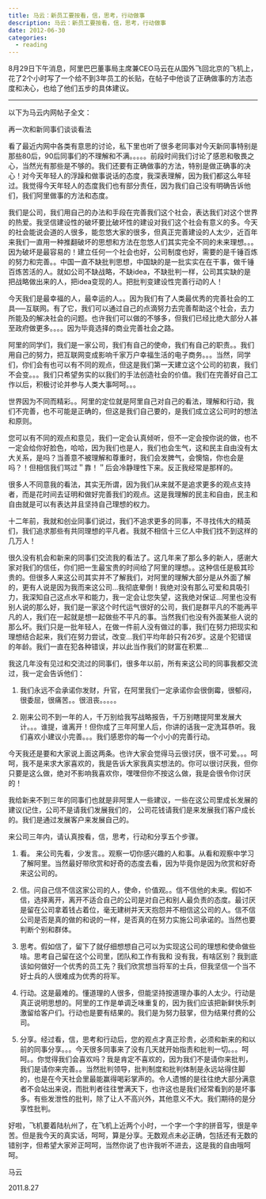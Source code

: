 ```yaml
---
title: 马云：新员工要按看，信，思考，行动做事
description: 马云：新员工要按看，信，思考，行动做事
date: 2012-06-30
categories:
  - reading
---
```


8月29日下午消息，阿里巴巴董事局主席兼CEO马云在从国外飞回北京的飞机上，花了2个小时写了一个给不到3年员工的长贴，在帖子中他谈了正确做事的方法态度和决心，也给了他们五步的具体建议。

---

以下为马云内网帖子全文：

再一次和新同事们谈谈看法

看了最近内网中各类有意思的讨论，私下里也听了很多老同事对今天新同事特别是那些80后，90后同事们的不理解和不满。。。。。前段时间我们讨论了感恩和敬畏之心，当然光有那些是不够的。我们还要有正确做事的方法，特别是做正确事的决心！对今天年轻人的浮躁和做事说话的态度，我深表理解，因为我们都这么年轻过。我觉得今天年轻人的态度我们也有部分责任，因为我们自己没有明确告诉他们，我们阿里做事的方法和态度。

我们是公司，我们用自己的办法和手段在完善我们这个社会，表达我们对这个世界的热爱。我坚信建设性的破坏要比破坏性的建设对我们这个社会有意义的多。今天的社会能说会道的人很多，能忽悠大家的很多，但真正完善建设的人太少，近百年来我们一直用一种推翻破坏的思想和方法在忽悠人们其实完全不同的未来理想。。。因为破坏是最容易的！建立任何一个社会也好，公司制度也好，需要的是千锤百炼的努力和完善。。中国一直不缺批判思想，中国缺的是一批实实在在干事，做千锤百炼苦活的人。就如公司不缺战略，不缺idea，不缺批判一样，公司其实缺的是把战略做出来的人，把idea变现的人。把批判变建设性完善行动的人！

今天我们是最幸福的人，最幸运的人。。因为我们有了人类最优秀的完善社会的工具—–互联网。有了它，我们可以通过自己的点滴努力去完善帮助这个社会，去力所能及的解决社会的问题。也许我们可以做的不够多，但我们已经比绝大部分人甚至政府做更多。。。。因为毕竟选择的商业完善社会之路。

阿里的同学们，我们是一家公司，我们有自己的使命，我们有自己的职责。。我们用自己的努力，把互联网变成影响千家万户幸福生活的电子商务。。。当然，同学们，你们会有也可以有不同的观点，但这是我们第一天建立这个公司的初衷，我们不会变。。。我们只希望务实的以我们的手法创造社会的价值。我们在完善好自己工作以后，积极讨论并参与人类大事呵呵。。。

世界因为不同而精彩。。阿里的定位就是阿里自己对自己的看法，理解和行动，我们不完善，也不可能是正确的，但这是我们自己要的，是我们成立这公司时的想法和原则。

您可以有不同的观点和意见，我们一定会认真倾听，但不一定会按你说的做，也不一定会给你好脸色，哈哈，因为我们也是人，我们也会生气，这和民主自由没有太大关系，是吗？当善意不被理解和尊重时，我们会发脾气，会懊恼，你也会是吗？！但相信我们骂过＂靠！＂后会冷静理性下来。反正我经常是那样的。

很多人不同意我的看法，其实无所谓，因为我们从来就不是追求更多的观点支持者，而是花时间去证明和做好完善我们的观点。这是我理解的民主和自由，民主和自由就是可以有表达并且坚持自己理想的权力。

十二年前，我就和创业同事们说过，我们不追求更多的同事，不寻找伟大的精英们，我们追求那些有共同理想的平凡者。我就不相信十三亿人中我们找不到这样的几万人！

很久没有机会和新来的同事们交流我的看法了。这几年来了那么多的新人，感谢大家对我们的信任，你们把一生最宝贵的时间给了阿里的理想。。这种信任是极其珍贵的。但很多人来这公司其实并不了解我们，对阿里的理解大部分是从外面了解的，更有人说是因为我而来这公司…我彻底晕倒！我绝对没有那么可爱和具吸引力，我深知自己这点水平和能力，我一定会让您失望，这我绝对保证…阿里也没有别人说的那么好，我们是一家这个时代运气很好的公司，我们是群平凡的不能再平凡的人，我们在一起就是想一起做些不平凡的事。当然我们也没有外面某些人说的那么坏。我们只是一批年轻人，在做一件前人没有做过的事，我们在努力把现实和理想结合起来，我们在努力尝试，改变…我们平均年龄只有26岁。这是个犯错误的年龄。我们一直在犯各种错误，并以此当作我们的财富在积累…

我这几年没有见过和交流过的同事们，很多年以前，所有来这公司的同事我都交流过，我一定会告诉他们：

1. 我们永远不会承诺你发财，升官，在阿里我们一定承诺你会很倒霉，很郁闷，很委屈，很痛苦。。很沮丧。。。。。

2. 刚来公司不到一年的人，千万别给我写战略报告，千万别瞎提阿里发展大计。。。谁提，谁离开！但你成了三年阿里人后，你讲的话我一定洗耳恭听。我们喜欢小建议小完善。。。我们感恩你的每一个小小的完善行动。

今天我还是要和大家说上面这两条。也许大家会觉得马云很讨厌，很不可爱。。。呵呵，我不是来求大家喜欢的，我是告诉大家我真实想法的。你可以很讨厌我，但你只要是这么做，绝对不影响我喜欢你，嘿嘿但你不按这么做，我是会很令你讨厌的！

我给新来不到三年的同事们也就是非阿里人一些建议，一些在这公司里成长发展的建议(记住，公司不是请我们发展我们的， 公司花钱请我们是来发展我们客户成长的。我们是通过发展客户来发展自己的。

来公司三年内，请认真按看，信，思考，行动和分享五个步骤。

1. 看。 来公司先看，少发言。。观察一切你感兴趣的人和事。从看和观察中学习了解阿里。当然最好带欣赏和好奇的态度去看，因为毕竟你是因为欣赏和好奇来这公司的。

2. 信。问自己信不信这家公司的人，使命，价值观。。信不信他的未来。假如不信，选择离开，离开不适合自己的公司是对自己和别人最负责的态度。最讨厌是留在公司拿着钱占着位，毫无建树并天天抱怨并不相信这公司的人。信不信公司是否是真的做的和说的一样，是否真的在努力实施公司承诺的。当然也要判断个别和群体。

3. 思考。假如信了，留下了就仔细想想自己可以为实现这公司的理想和使命做些啥。思考自己留在这个公司里，团队和工作有我和 没有我，有啥区别？我到底该如何做好一个优秀的员工先？我们欣赏想当将军的士兵，但我坚信一个当不好士兵的人很难成为优秀的将军。

4. 行动。这是最难的。懂道理的人很多，但能坚持按道理办事的人太少。行动是真正说明思想的。阿里的工作是单调乏味重复的，因为我们应该把新鲜快乐刺激留给客户们。行动也是要有结果的。我们是为努力鼓掌，但为结果付费的公司。

5. 分享。经过看，信，思考和行动后，您的观点才真正珍贵，必须和新来的和以前的同事分享。。。今天很多同事来了没有几天就开始指责和批判一切。。。呵呵。。你觉得我们会喜欢吗？我是肯定不喜欢的，因为我们不是请你来批判，我们是请你来完善。。当然批判领导，批判制度和批判体制是永远站得住脚的，也是在今天社会里最能赢得喝彩掌声的。令人遗憾的是往往绝大部分满意者不会站出来说，而批判者往往誉满天下，也许这也是我们经常看到的是坏事多。有些发泄性的批判，除了让人不高兴外，其他意义不大。我们期待的是分享性批判。

好啦，飞机要着陆杭州了，在飞机上近两个小时，一个字一个字的拼音写，很是辛苦。但是我今天的真实话，呵呵，算是分享。无数观点未必正确，包括还有无数的错别字，但希望大家斧正呵呵，当然你说了也许我听不进去，这是我的自由哦呵呵。

马云

2011.8.27
